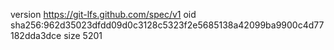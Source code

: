 version https://git-lfs.github.com/spec/v1
oid sha256:962d35023dfdd09d0c3128c5323f2e5685138a42099ba9900c4d77182dda3dce
size 5201
